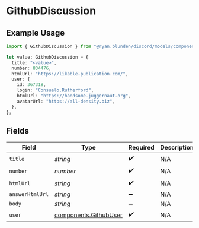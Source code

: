 # GithubDiscussion

## Example Usage

```typescript
import { GithubDiscussion } from "@ryan.blunden/discord/models/components";

let value: GithubDiscussion = {
  title: "<value>",
  number: 834476,
  htmlUrl: "https://likable-publication.com/",
  user: {
    id: 367318,
    login: "Consuelo.Rutherford",
    htmlUrl: "https://handsome-juggernaut.org",
    avatarUrl: "https://all-density.biz",
  },
};
```

## Fields

| Field                                                          | Type                                                           | Required                                                       | Description                                                    |
| -------------------------------------------------------------- | -------------------------------------------------------------- | -------------------------------------------------------------- | -------------------------------------------------------------- |
| `title`                                                        | *string*                                                       | :heavy_check_mark:                                             | N/A                                                            |
| `number`                                                       | *number*                                                       | :heavy_check_mark:                                             | N/A                                                            |
| `htmlUrl`                                                      | *string*                                                       | :heavy_check_mark:                                             | N/A                                                            |
| `answerHtmlUrl`                                                | *string*                                                       | :heavy_minus_sign:                                             | N/A                                                            |
| `body`                                                         | *string*                                                       | :heavy_minus_sign:                                             | N/A                                                            |
| `user`                                                         | [components.GithubUser](../../models/components/githubuser.md) | :heavy_check_mark:                                             | N/A                                                            |